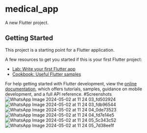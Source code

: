 # medical_app

A new Flutter project.

## Getting Started

This project is a starting point for a Flutter application.

A few resources to get you started if this is your first Flutter project:

- [Lab: Write your first Flutter app](https://docs.flutter.dev/get-started/codelab)
- [Cookbook: Useful Flutter samples](https://docs.flutter.dev/cookbook)

For help getting started with Flutter development, view the
[online documentation](https://docs.flutter.dev/), which offers tutorials,
samples, guidance on mobile development, and a full API reference.
#Screenshots
![WhatsApp Image 2024-05-02 at 11 24 03_fd502924](https://github.com/harsh13exe/medi_book/assets/139917598/de01f8bb-5628-4351-a46f-d984c3a45d72)
![WhatsApp Image 2024-05-02 at 11 24 03_fdb96544](https://github.com/harsh13exe/medi_book/assets/139917598/449a16f8-2439-4f7d-893d-de3362efcfa9)
![WhatsApp Image 2024-05-02 at 11 24 04_0de73523](https://github.com/harsh13exe/medi_book/assets/139917598/64ca8311-4628-4b38-a35d-008b15be3352)
![WhatsApp Image 2024-05-02 at 11 24 04_fd7e14e5](https://github.com/harsh13exe/medi_book/assets/139917598/dd7d99ef-04fd-43d2-a995-20a4dfa4ad3a)
![WhatsApp Image 2024-05-02 at 11 24 05_5c343c52](https://github.com/harsh13exe/medi_book/assets/139917598/1298036d-d5d3-45b9-abc0-7a04045a6e19)
![WhatsApp Image 2024-05-02 at 11 24 05_7d38ee1f](https://github.com/harsh13exe/medi_book/assets/139917598/10c01096-7382-4e82-838f-30191f8a7083)

